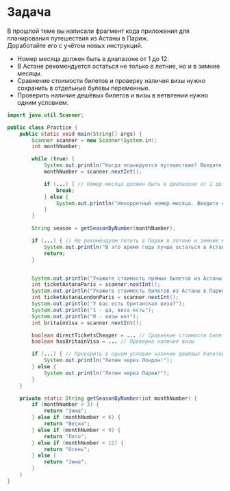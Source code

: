 # Задача
В прошлой теме вы написали фрагмент кода приложения для планирования путешествия из Астаны в Париж. 
<br>
Доработайте его с учётом новых инструкций.
* Номер месяца должен быть в диапазоне от 1 до 12.
* В Астане рекомендуется остаться не только в летние, но и в зимние месяцы.
* Сравнение стоимости билетов и проверку наличия визы нужно сохранить в отдельные булевы переменные.
* Проверить наличие дешёвых билетов и визы в ветвлении нужно одним условием.

```java
import java.util.Scanner;

public class Practice {
    public static void main(String[] args) {
        Scanner scanner = new Scanner(System.in);
        int monthNumber;

        while (true) {
            System.out.println("Когда планируется путешествие? Введите номер месяца от 1 до 12.");
            monthNumber = scanner.nextInt();

            if (...) { // Номер месяца должен быть в диапазоне от 1 до 12
                break;
            } else {
                System.out.println("Некорретный номер месяца. Введите ещё раз.");
            }
        }

        String season = getSeasonByNumber(monthNumber);

        if (...) { // Не рекомендуем лететь в Париж в летние и зимние месяцы
            System.out.println("В это время года лучше остаться в Астане.");
            return;
        }


        System.out.println("Укажите стоимость прямых билетов из Астаны в Париж:");
        int ticketAstanaParis = scanner.nextInt();
        System.out.println("Укажите стоимость билетов из Астаны в Париж с пересадкой в Лондоне:");
        int ticketAstanaLondonParis = scanner.nextInt();
        System.out.println("У вас есть британская виза?");
        System.out.println("1 - да, виза есть");
        System.out.println("0 - визы нет");
        int britainVisa = scanner.nextInt();

        boolean directTicketsCheaper = ... // Сравнение стоимости билетов
        boolean hasBritainVisa = ... // Проверка наличия визы

        if (...) { // Проверить в одном условии наличие дешёвых билетов и визы
            System.out.println("Летим через Лондон!");
        } else {
            System.out.println("Летим через Париж!");
        }
    }

    private static String getSeasonByNumber(int monthNumber) {
        if (monthNumber < 3) {
            return "Зима";
        } else if (monthNumber < 6) {
            return "Весна";
        } else if (monthNumber < 9) {
            return "Лето";
        } else if (monthNumber < 12) {
            return "Осень";
        } else {
            return "Зима";
        }
    }
}
```